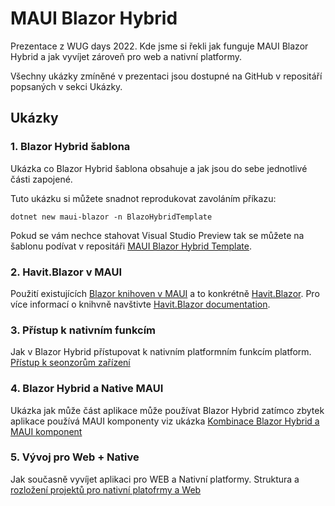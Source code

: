 # MAUI Blazor Hybrid
Prezentace z WUG days 2022. Kde jsme si řekli jak funguje MAUI Blazor Hybrid a jak vyvíjet zároveň pro web a nativní platformy. 


Všechny ukázky zmíněné v prezentaci jsou dostupné na GitHub v repositáří popsaných v sekci Ukázky.

## Ukázky

### 1. Blazor Hybrid šablona
Ukázka co Blazor Hybrid šablona obsahuje a jak jsou do sebe jednotlivé části zapojené.

Tuto ukázku si můžete snadnot reprodukovat zavoláním příkazu:

`dotnet new maui-blazor -n BlazoHybridTemplate`

Pokud se vám nechce stahovat Visual Studio Preview tak se můžete na šablonu podívat v repositáři [MAUI Blazor Hybrid Template](https://github.com/MichaelMelena/WUG-BlazorHybrid-Template).

### 2. Havit.Blazor v MAUI
Použití existujících
[Blazor knihoven v MAUI](https://github.com/MichaelMelena/MAUI-Havit-Blazor-demo-WUG-days-2022)
a to konkrétně [Havit.Blazor](https://github.com/havit/Havit.Blazor). Pro více informací o knihvně navštivte [Havit.Blazor documentation](https://havit.blazor.eu/).

### 3. Přístup k nativním funkcím
Jak v Blazor Hybrid přístupovat k nativním platformním funkcím platform. [Přístup k seonzorům zařízení](https://github.com/MichaelMelena/Blazor-Hybrid-Sensors-Demo-WUG)

### 4. Blazor Hybrid a Native MAUI
Ukázka jak může část aplikace může používat Blazor Hybrid zatímco zbytek aplikace používá MAUI komponenty viz ukázka
[Kombinace Blazor Hybrid a MAUI komponent](https://github.com/MichaelMelena/Blazor-Hybrid-SplitView-Demo-WUG)

### 5. Vývoj pro Web + Native
Jak současně vyvíjet aplikaci pro WEB a Nativní platformy. Struktura a
[rozložení projektů pro nativní platofrmy a Web](https://github.com/MichaelMelena/Blazor-Hybrid-Platform-Specific-Implementation-WUG-Days)
